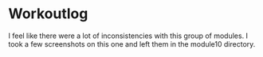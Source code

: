 # Workoutlog

I feel like there were a lot of inconsistencies with this group of modules. I took a few screenshots on this one and left them in the module10 directory.
